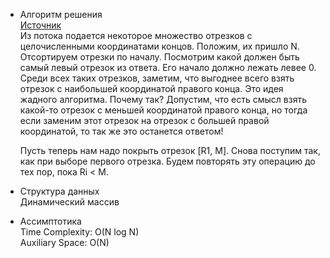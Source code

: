 - Алгоритм решения  
[Источник](https://docs.google.com/document/d/1-XBs5L637YevWgSFD5tWd-OmHNqLeNV17AmB8R9KGg0/edit)  
Из потока подается некоторое множество отрезков с целочисленными координатами концов. Положим, их пришло N. Отсортируем отрезки по началу. Посмотрим какой должен быть самый левый отрезок из ответа. Его начало должно лежать левее 0. Среди всех таких отрезков, заметим, что выгоднее всего взять отрезок с наибольшей координатой правого конца. Это идея жадного алгоритма. Почему так? Допустим, что есть смысл взять какой-то отрезок с меньшей координатой правого конца, но тогда если заменим этот отрезок на отрезок с большей правой координатой, то так же это останется ответом! 

  Пусть теперь нам надо покрыть отрезок [R1, M]. Снова поступим так, как при выборе первого отрезка.
  Будем повторять эту операцию до тех пор, пока Ri < M. 

- Структура данных  
Динамический массив  


- Ассимптотика  
Time Complexity: O(N log N)  
Auxiliary Space: O(N)
